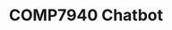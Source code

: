 ---
title: COMP7940 Chatbot        
emoji: 🤖                     
colorFrom: blue                
colorTo: purple               
sdk: docker                   
sdk_version: "20.10.24"       
app_file: app.py             
pinned: false  
---